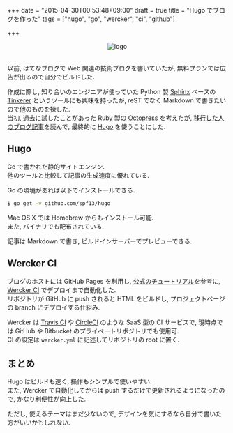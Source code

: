 +++
date = "2015-04-30T00:53:48+09:00"
draft = true
title = "Hugo でブログを作った"
tags = ["hugo", "go", "wercker", "ci", "github"]

+++

<div style="text-align: center;">
  <img src="../../images/hugo.png" alt="logo">
</div>
<br>

以前, はてなブログで Web 関連の技術ブログを書いていたが, 無料プランでは広告が出るので自分でビルドした.

作成に際し, 知り合いのエンジニアが使っていた Python 製 [Sphinx](http://sphinx-doc.org/) ベースの [Tinkerer](http://tinkerer.me/) というツールにも興味を持ったが, reST でなく Markdown で書きたいので他のものを探した.  
当初, 過去に試したことがあった Ruby 製の [Octopress](http://octopress.org/) を考えたが, [移行した人のブログ記事](http://deeeet.com/writing/2014/12/25/hugo/)を読んで, 最終的に [Hugo](http://gohugo.io/) を使うことにした.

Hugo
----

Go で書かれた静的サイトエンジン.  
他のツールと比較して記事の生成速度に優れている.

Go の環境があれば以下でインストールできる.

```sh
$ go get -v github.com/spf13/hugo
```

Mac OS X では Homebrew からもインストール可能.  
また, バイナリでも配布されている.

記事は Markdown で書き, ビルドインサーバーでプレビューできる.

Wercker CI
----------

ブログのホストには GitHub Pages を利用し, [公式のチュートリアル](http://gohugo.io/tutorials/automated-deployments/)を参考に, [Wercker CI](http://wercker.com/) でデプロイまで自動化した.  
リポジトリが GitHub に push されると HTML をビルドし, プロジェクトページの branch にデプロイする仕組み.

Wercker は [Travis CI](https://travis-ci.org/) や [CircleCI](https://circleci.com/) のような SaaS 型の CI サービスで, 現時点では GitHub や Bitbucket のプライベートリポジトリでも使用可.  
CI の設定は `wercker.yml` に記述してリポジトリの root に置く.

まとめ
------

Hugo はビルドも速く, 操作もシンプルで使いやすい.  
また, Wercker で自動化してからは push するだけで更新されるようになったので, かなり利便性が向上した.

ただし, 使えるテーマはまだ少ないので, デザインを気にするなら自分で書いた方がいいかもしれない.


<script>
  amzn_assoc_default_search_key = "github";
</script>
